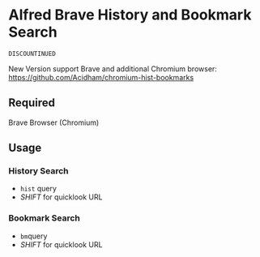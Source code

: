 # Alfred Brave History and Bookmark Search

`DISCOUNTINUED`

New Version support Brave and additional Chromium browser: https://github.com/Acidham/chromium-hist-bookmarks

## Required

Brave Browser (Chromium)

## Usage

### History Search

* `hist` query
* *SHIFT* for quicklook URL

### Bookmark Search

* `bm`query
* *SHIFT* for quicklook URL
